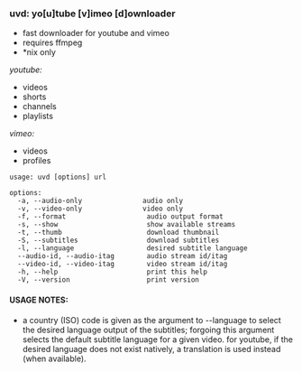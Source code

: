 ### uvd: yo[u]tube [v]imeo [d]ownloader


+ fast downloader for youtube and vimeo
+ requires ffmpeg
+ *nix only


*youtube:*
  + videos
  + shorts
  + channels
  + playlists

*vimeo:*
  + videos
  + profiles

```
usage: uvd [options] url

options:
  -a, --audio-only               audio only
  -v, --video-only               video only
  -f, --format                    audio output format
  -s, --show                      show available streams
  -t, --thumb                     download thumbnail
  -S, --subtitles                 download subtitles
  -l, --language                  desired subtitle language
  --audio-id, --audio-itag        audio stream id/itag
  --video-id, --video-itag        video stream id/itag
  -h, --help                      print this help
  -V, --version                   print version
```

#### USAGE NOTES:
  + a country (ISO) code is given as the argument to --language to select
  the desired language output of the subtitles; forgoing this argument selects the default
  subtitle language for a given video. for youtube, if the desired language
  does not exist natively, a translation is used instead (when available).
